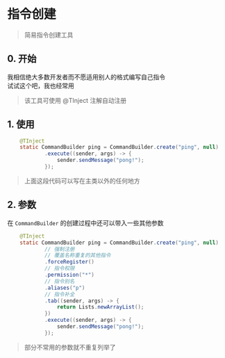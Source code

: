 # 指令创建
> 简易指令创建工具

## 0. 开始
我相信绝大多数开发者而不愿适用别人的格式编写自己指令  
试试这个吧，我也经常用

> 该工具可使用 @TInject 注解自动注册

## 1. 使用
```java
    @TInject
    static CommandBuilder ping = CommandBuilder.create("ping", null)
            .execute((sender, args) -> {
                sender.sendMessage("pong!");
            });
```

> 上面这段代码可以写在主类以外的任何地方

## 2. 参数
在 ``CommandBuilder`` 的创建过程中还可以带入一些其他参数
```java
    @TInject
    static CommandBuilder ping = CommandBuilder.create("ping", null)
            // 强制注册
            // 覆盖名称重复的其他指令
            .forceRegister()
            // 指令权限
            .permission("*")
            // 指令别名
            .aliases("p")
            // 指令补全
            .tab((sender, args) -> {
                return Lists.newArrayList();
            })
            .execute((sender, args) -> {
                sender.sendMessage("pong!");
            });
```

> 部分不常用的参数就不重复列举了
